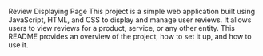 Review Displaying Page
This project is a simple web application built using JavaScript, HTML, and CSS to display and manage user reviews. It allows users to view  reviews for a product, service, or any other entity. This README provides an overview of the project, how to set it up, and how to use it.
